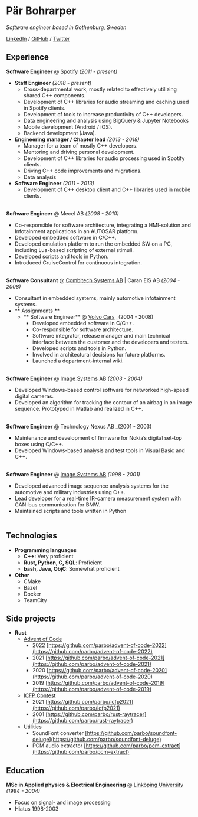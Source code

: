 # Pär Bohrarper

_Software engineer based in Gothenburg, Sweden_ <br>

[LinkedIn](https://www.linkedin.com/in/parbohrarper/) / [GitHub](https://github.com/parbo/) / [Twitter](https://twitter.com/rogueops/)

## Experience

**Software Engineer** @ [Spotify](https://spotify.com/) _(2011 - present)_ <br>
  - **Staff Engineer** _(2018 - present)_ <br>
    - Cross-departmental work, mostly related to effectively utilizing shared C++ components.
    - Development of C++ libraries for audio streaming and caching used in Spotify clients.
    - Development of tools to increase productivity of C++ developers.
    - Data engineering and analysis using BigQuery & Jupyter Notebooks
    - Mobile development (Android / iOS).
    - Backend development (Java).
  - **Engineering manager / Chapter lead** _(2013 - 2018)_ <br>
    - Manager for a team of mostly C++ developers.
    - Mentoring and driving personal development.
    - Development of C++ libraries for audio processing used in Spotify clients.
    - Driving C++ code improvements and migrations.
    - Data analysis
  - **Software Engineer** _(2011 - 2013)_ <br>
    - Development of C++ desktop client and C++ libraries used in mobile clients. 
<br><br>      

**Software Engineer** @ Mecel AB _(2008 - 2010)_ <br>
  - Co-responsible for software architecture, integrating a HMI-solution and Infotainment applications in an AUTOSAR platform.
  - Developed embedded software in C/C++.
  - Developed emulation platform to run the embedded SW on a PC, including Lua-based scripting of external stimuli.
  - Developed scripts and tools in Python.
  - Introduced CruiseControl for continuous integration.
<br><br>      

**Software Consultant** @ [Combitech Systems AB](https://www.combitech.se/) | Caran EIS AB _(2004 - 2008)_ <br>
  - Consultant in embedded systems, mainly automotive infotainment systems.
  - ** Assignments **
    - ** Software Engineer** @ [Volvo Cars](https://www.volvocars.com) _(2004 - 2008) <br>
      - Developed embedded software in C/C++.
      - Co-responsible for software architecture.
      - Software integrator, release manager and main technical interface between the customer and the developers and testers.
      - Developed scripts and tools in Python.
      - Involved in architectural decisions for future platforms.
      - Launched a department-internal wiki.
<br><br>      

**Software Engineer** @ [Image Systems AB](https://www.imagesystems.se/) _(2003 - 2004)_ <br>
  - Developed Windows-based control software for networked high-speed digital cameras.
  - Developed an algorithm for tracking the contour of an airbag in an image sequence. Prototyped in Matlab and realized in C++.
<br><br>      

**Software Engineer** @ Technology Nexus AB _(2001 - 2003) <br>
  - Maintenance and development of firmware for Nokia’s digital set-top boxes using C/C++.
  - Developed Windows-based analysis and test tools in Visual Basic and C++.
<br><br>      

**Software Engineer** @ [Image Systems AB](https://www.imagesystems.se/) _(1998 - 2001)_ <br>
  - Developed advanced image sequence analysis systems for the automotive and military industries using C++. 
  - Lead developer for a real-time IR-camera measurement system with CAN-bus communication for BMW.
  - Maintained scripts and tools written in Python
<br><br>

## Technologies
 - **Programming languages**
   - **C++**: Very proficient
   - **Rust, Python, C, SQL**: Proficient
   - **bash, Java, ObjC**: Somewhat proficient
  - **Other**
    - CMake
    - Bazel
    - Docker
    - TeamCity

## Side projects
  - **Rust**
    - [Advent of Code](https://adventofcode.com/2021/about)
      - 2022 [https://github.com/parbo/advent-of-code-2022](https://github.com/parbo/advent-of-code-2022) 
      - 2021 [https://github.com/parbo/advent-of-code-2021](https://github.com/parbo/advent-of-code-2021) 
      - 2020 [https://github.com/parbo/advent-of-code-2020](https://github.com/parbo/advent-of-code-2020) 
      - 2019 [https://github.com/parbo/advent-of-code-2019](https://github.com/parbo/advent-of-code-2019) 
    - [ICFP Contest](https://www.icfpconference.org/contest.html)
      - 2021 [https://github.com/parbo/icfp2021](https://github.com/parbo/icfp2021)
      - 2001 [https://github.com/parbo/rust-raytracer](https://github.com/parbo/rust-raytracer)
    - Utilities
      - SoundFont converter [https://github.com/parbo/soundfont-deluge](https://github.com/parbo/soundfont-deluge)
      - PCM audio extractor [https://github.com/parbo/pcm-extract](https://github.com/parbo/pcm-extract)

## Education
**MSc in Applied physics & Electrical Engineering** @ [Linköping University](https://liu.se/) _(1994 - 2004)_ <br>
  - Focus on signal- and image processing
  - Hiatus 1998-2003
